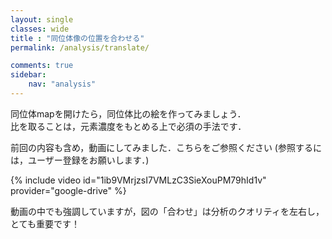 ```yaml
---
layout: single
classes: wide
title : "同位体像の位置を合わせる"
permalink: /analysis/translate/

comments: true
sidebar: 
    nav: "analysis"
---
```

同位体mapを開けたら，同位体比の絵を作ってみましょう．   
比を取ることは，元素濃度をもとめる上で必須の手法です．

前回の内容も含め，動画にしてみました．こちらをご参照ください (参照するには，ユーザー登録をお願いします．)   

{% include video id="1ib9VMrjzsI7VMLzC3SieXouPM79hId1v" provider="google-drive" %}

動画の中でも強調していますが，図の「合わせ」は分析のクオリティを左右し，とても重要です！